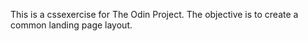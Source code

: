This is a cssexercise for The Odin Project. The objective is to create a common landing page layout.